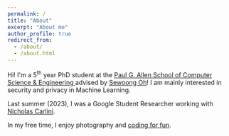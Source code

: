 ```yaml
---
permalink: /
title: "About"
excerpt: "About me"
author_profile: true
redirect_from: 
  - /about/
  - /about.html
---
```


Hi! I'm a 5<sup>th</sup> year PhD student at the [Paul G. Allen School of Computer Science & Engineering ](https://www.cs.washington.edu/) advised by [Sewoong Oh](https://homes.cs.washington.edu/~sewoong/)! I am mainly interested in security and privacy in Machine Learning.

Last summer (2023), I was a Google Student Researcher working with [Nicholas Carlini](https://nicholas.carlini.com/).

In my free time, I enjoy photography and [coding for fun](https://github.com/PythonNut/).
